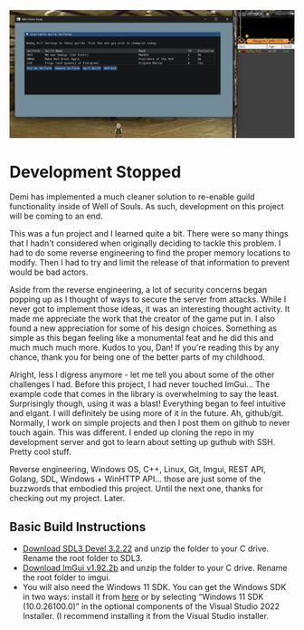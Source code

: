 ![Screenshot of Wet Onion Soup](https://raw.githubusercontent.com/ismaelvazquez182/Wet-Onion-Soup/refs/heads/main/wet-onion-soup-screenshot.png)

# Development Stopped
Demi has implemented a much cleaner solution to re-enable guild functionality inside of Well of Souls. As such, development on this project will be coming to an end.

This was a fun project and I learned quite a bit. There were so many things that I hadn't considered when originally deciding to tackle this problem. I had to do some reverse engineering to find the proper memory locations to modify. Then I had to try and limit the release of that information to prevent would be bad actors. 

Aside from the reverse engineering, a lot of security concerns began popping up as I thought of ways to secure the server from attacks. While I never got to implement those ideas, it was an interesting thought activity. It made me appreciate the work that the creator of the game put in. I also found a new appreciation for some of his design choices. Something as simple as this began feeling like a monumental feat and he did this and much much much more. Kudos to you, Dan! If you're reading this by any chance, thank you for being one of the better parts of my childhood.

Alright, less I digress anymore - let me tell you about some of the other challenges I had. Before this project, I had never touched ImGui... The example code that comes in the library is overwhelming to say the least. Surprisingly though, using it was a blast! Everything began to feel intuitive and elgant. I will definitely be using more of it in the future. Ah, github/git. Normally, I work on simple projects and then I post them on github to never touch again. This was different. I ended up cloning the repo in my development server and got to learn about setting up guthub with SSH. Pretty cool stuff. 

Reverse engineering, Windows OS, C++, Linux, Git, Imgui, REST API, Golang, SDL, Windows + WinHTTP API... those are just some of the buzzwords that embodied this project. Until the next one, thanks for checking out my project. Later.

## Basic Build Instructions
* [Download SDL3 Devel 3.2.22](https://github.com/libsdl-org/SDL/releases/download/release-3.2.22/SDL3-devel-3.2.22-VC.zip) and unzip the folder to your C drive. Rename the root folder to SDL3. 
* [Download ImGui v1.92.2b](https://github.com/ocornut/imgui/archive/refs/tags/v1.92.2b.zip) and unzip the folder to your C drive. Rename the root folder to imgui. 
* You will also need the Windows 11 SDK. You can get the Windows SDK in two ways: install it from [here](https://go.microsoft.com/fwlink/?linkid=2332022) or by selecting “Windows 11 SDK (10.0.26100.0)” in the optional components of the Visual Studio 2022 Installer. (I recommend installing it from the Visual Studio installer.
